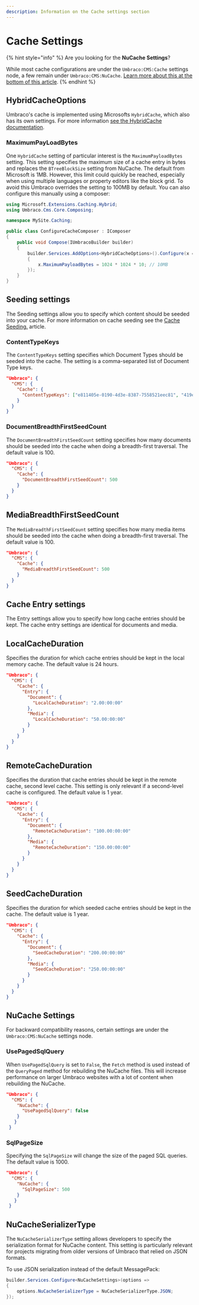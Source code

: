 ```yaml
---
description: Information on the Cache settings section 
---
```


# Cache Settings

{% hint style="info" %}
Are you looking for the **NuCache Settings**?

While most cache configurations are under the `Umbraco:CMS:Cache` settings node, a few remain under `Umbraco:CMS:NuCache`. [Learn more about this at the bottom of this article](#nucache-settings).
{% endhint %}

## HybridCacheOptions

Umbraco's cache is implemented using Microsofts `HybridCache`, which also has its own settings. For more information [see the HybridCache documentation](https://learn.microsoft.com/en-us/aspnet/core/performance/caching/hybrid?view=aspnetcore-9.0#options).

### MaximumPayLoadBytes

One `HybridCache` setting of particular interest is the `MaximumPayloadBytes` setting. This setting specifies the maximum size of a cache entry in bytes and replaces the `BTreeBlockSize` setting from NuCache.
The default from Microsoft is 1MB. However, this limit could quickly be reached, especially when using multiple languages or property editors like the block grid.
To avoid this Umbraco overrides the setting to 100MB by default. You can also configure this manually using a composer:

```csharp
using Microsoft.Extensions.Caching.Hybrid;
using Umbraco.Cms.Core.Composing;

namespace MySite.Caching;

public class ConfigureCacheComposer : IComposer
{
    public void Compose(IUmbracoBuilder builder)
    {
        builder.Services.AddOptions<HybridCacheOptions>().Configure(x =>
        {
            x.MaximumPayloadBytes = 1024 * 1024 * 10; // 10MB
        });
    }
}
```

## Seeding settings

The Seeding settings allow you to specify which content should be seeded into your cache. For more information on cache seeding see the [Cache Seeding.](../cache/cache-seeding.md) article.

### ContentTypeKeys

The `ContentTypeKeys` setting specifies which Document Types should be seeded into the cache. The setting is a comma-separated list of Document Type keys.

```json
"Umbraco": {
  "CMS": {
    "Cache": {
      "ContentTypeKeys": ["e811405e-0190-4d3e-8387-7558521eec81", "419e89fb-8cff-4549-a074-9f8a30687828", "e0d71146-8205-4cf4-8236-f982b392259f"],
    }
  }
}
```

### DocumentBreadthFirstSeedCount

The `DocumentBreadthFirstSeedCount` setting specifies how many documents should be seeded into the cache when doing a breadth-first traversal. The default value is 100.

```json
"Umbraco": {
  "CMS": {
    "Cache": {
      "DocumentBreadthFirstSeedCount": 500
    }
  }
}
```

## MediaBreadthFirstSeedCount

The `MediaBreadthFirstSeedCount` setting specifies how many media items should be seeded into the cache when doing a breadth-first traversal. The default value is 100.

```json
"Umbraco": {
  "CMS": {
    "Cache": {
      "MediaBreadthFirstSeedCount": 500
    }
  }
}
```

## Cache Entry settings

The Entry settings allow you to specify how long cache entries should be kept. The cache entry settings are identical for documents and media.

## LocalCacheDuration

Specifies the duration for which cache entries should be kept in the local memory cache. The default value is 24 hours.

```json
"Umbraco": {
  "CMS": {
    "Cache": {
      "Entry": {
        "Document": {
          "LocalCacheDuration": "2.00:00:00"
        },
        "Media": {
          "LocalCacheDuration": "50.00:00:00"
        }
      }
    }
  }
}
```

## RemoteCacheDuration

Specifies the duration that cache entries should be kept in the remote cache, second level cache. This setting is only relevant if a second-level cache is configured. The default value is 1 year.

```json
"Umbraco": {
  "CMS": {
    "Cache": {
      "Entry": {
        "Document": {
          "RemoteCacheDuration": "100.00:00:00"
        },
        "Media": {
          "RemoteCacheDuration": "150.00:00:00"
        }
      }
    }
  }
}
```

## SeedCacheDuration

Specifies the duration for which seeded cache entries should be kept in the cache. The default value is 1 year.

```json
"Umbraco": {
  "CMS": {
    "Cache": {
      "Entry": {
        "Document": {
          "SeedCacheDuration": "200.00:00:00"
        },
        "Media": {
          "SeedCacheDuration": "250.00:00:00"
        }
      }
    }
  }
}
```

## NuCache Settings

For backward compatibility reasons, certain settings are under the `Umbraco:CMS:NuCache` settings node.

### UsePagedSqlQuery

When `UsePagedSqlQuery` is set to `False`, the `Fetch` method is used instead of the `QueryPaged` method for rebuilding the NuCache files. This will increase performance on larger Umbraco websites with a lot of content when rebuilding the NuCache.

```json
"Umbraco": {
  "CMS": {
    "NuCache": {
      "UsePagedSqlQuery": false
    }
   }
 }

```

### SqlPageSize

Specifying the `SqlPageSize` will change the size of the paged SQL queries. The default value is 1000.

```json
"Umbraco": {
  "CMS": {
    "NuCache": {
      "SqlPageSize": 500
    }
   }
 }
```

## NuCacheSerializerType

The `NuCacheSerializerType` setting allows developers to specify the serialization format for NuCache content. This setting is particularly relevant for projects migrating from older versions of Umbraco that relied on JSON formats.

To use JSON serialization instead of the default MessagePack:

```csharp
builder.Services.Configure<NuCacheSettings>(options =>
{
    options.NuCacheSerializerType = NuCacheSerializerType.JSON;
});

```
